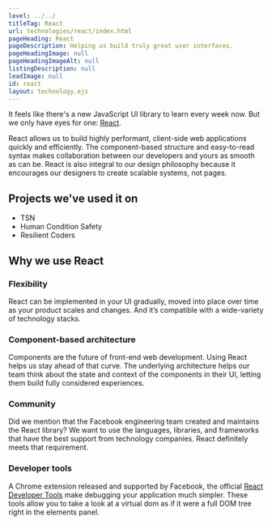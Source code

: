 ```yaml
---
level: ../../
titleTag: React
url: technologies/react/index.html
pageHeading: React
pageDescription: Helping us build truly great user interfaces.
pageHeadingImage: null
pageHeadingImageAlt: null
listingDescription: null
leadImage: null
id: react
layout: technology.ejs
---
```


It feels like there's a new JavaScript UI library to learn every week now. But we only have eyes for one: <a href="https://facebook.github.io/react/">React</a>.

React allows us to build highly performant, client-side web applications quickly and efficiently. The component-based structure and easy-to-read syntax makes collaboration between our developers and yours as smooth as can be. React is also integral to our design philosophy because it encourages our designers to create scalable systems, not pages.

## Projects we've used it on

* TSN
* Human Condition Safety
* Resilient Coders

## Why we use React

### Flexibility

React can be implemented in your UI gradually, moved into place over time as your product scales and changes. And it’s compatible with a wide-variety of technology stacks.

### Component-based architecture

Components are the future of front-end web development. Using React helps us stay ahead of that curve. The underlying architecture helps our team think about the state and context of the components in their UI, letting them build fully considered experiences.

### Community

Did we mention that the Facebook engineering team created and maintains the React library? We want to use the languages, libraries, and frameworks that have the best support from technology companies. React definitely meets that requirement.

### Developer tools

A Chrome extension released and supported by Facebook, the official <a href="https://chrome.google.com/webstore/detail/react-developer-tools/fmkadmapgofadopljbjfkapdkoienihi?hl=en">React Developer Tools</a> make debugging your application much simpler. These tools allow you to take a look at a virtual dom as if it were a full DOM tree right in the elements panel.